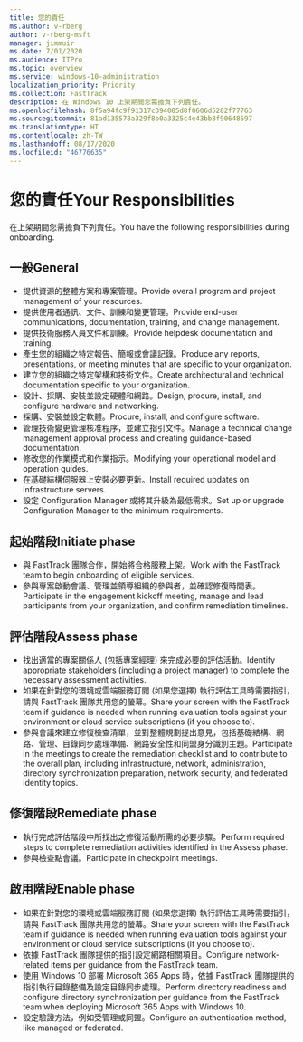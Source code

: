 ```yaml
---
title: 您的責任
ms.author: v-rberg
author: v-rberg-msft
manager: jimmuir
ms.date: 7/01/2020
ms.audience: ITPro
ms.topic: overview
ms.service: windows-10-administration
localization_priority: Priority
ms.collection: FastTrack
description: 在 Windows 10 上架期間您需擔負下列責任。
ms.openlocfilehash: 8f5a94fc9f91317c394085d8f0606d5282f77763
ms.sourcegitcommit: 81ad135578a329f8b0a3325c4e43bb8f90648597
ms.translationtype: HT
ms.contentlocale: zh-TW
ms.lasthandoff: 08/17/2020
ms.locfileid: "46776635"
---
```

# <a name="your-responsibilities"></a><span data-ttu-id="186b7-103">您的責任</span><span class="sxs-lookup"><span data-stu-id="186b7-103">Your Responsibilities</span></span>

<span data-ttu-id="186b7-104">在上架期間您需擔負下列責任。</span><span class="sxs-lookup"><span data-stu-id="186b7-104">You have the following responsibilities during onboarding.</span></span>

## <a name="general"></a><span data-ttu-id="186b7-105">一般</span><span class="sxs-lookup"><span data-stu-id="186b7-105">General</span></span>

- <span data-ttu-id="186b7-106">提供資源的整體方案和專案管理。</span><span class="sxs-lookup"><span data-stu-id="186b7-106">Provide overall program and project management of your resources.</span></span>
- <span data-ttu-id="186b7-107">提供使用者通訊、文件、訓練和變更管理。</span><span class="sxs-lookup"><span data-stu-id="186b7-107">Provide end-user communications, documentation, training, and change management.</span></span>
- <span data-ttu-id="186b7-108">提供技術服務人員文件和訓練。</span><span class="sxs-lookup"><span data-stu-id="186b7-108">Provide helpdesk documentation and training.</span></span>
- <span data-ttu-id="186b7-109">產生您的組織之特定報告、簡報或會議記錄。</span><span class="sxs-lookup"><span data-stu-id="186b7-109">Produce any reports, presentations, or meeting minutes that are specific to your organization.</span></span>
- <span data-ttu-id="186b7-110">建立您的組織之特定架構和技術文件。</span><span class="sxs-lookup"><span data-stu-id="186b7-110">Create architectural and technical documentation specific to your organization.</span></span>
- <span data-ttu-id="186b7-111">設計、採購、安裝並設定硬體和網路。</span><span class="sxs-lookup"><span data-stu-id="186b7-111">Design, procure, install, and configure hardware and networking.</span></span>
- <span data-ttu-id="186b7-112">採購、安裝並設定軟體。</span><span class="sxs-lookup"><span data-stu-id="186b7-112">Procure, install, and configure software.</span></span>
- <span data-ttu-id="186b7-113">管理技術變更管理核准程序，並建立指引文件。</span><span class="sxs-lookup"><span data-stu-id="186b7-113">Manage a technical change management approval process and creating guidance-based documentation.</span></span>
- <span data-ttu-id="186b7-114">修改您的作業模式和作業指示。</span><span class="sxs-lookup"><span data-stu-id="186b7-114">Modifying your operational model and operation guides.</span></span>
- <span data-ttu-id="186b7-115">在基礎結構伺服器上安裝必要更新。</span><span class="sxs-lookup"><span data-stu-id="186b7-115">Install required updates on infrastructure servers.</span></span>
- <span data-ttu-id="186b7-116">設定 Configuration Manager 或將其升級為最低需求。</span><span class="sxs-lookup"><span data-stu-id="186b7-116">Set up or upgrade Configuration Manager to the minimum requirements.</span></span>

## <a name="initiate-phase"></a><span data-ttu-id="186b7-117">起始階段</span><span class="sxs-lookup"><span data-stu-id="186b7-117">Initiate phase</span></span>

- <span data-ttu-id="186b7-118">與 FastTrack 團隊合作，開始將合格服務上架。</span><span class="sxs-lookup"><span data-stu-id="186b7-118">Work with the FastTrack team to begin onboarding of eligible services.</span></span>
- <span data-ttu-id="186b7-119">參與專案啟動會議、管理並領導組織的參與者，並確認修復時間表。</span><span class="sxs-lookup"><span data-stu-id="186b7-119">Participate in the engagement kickoff meeting, manage and lead participants from your organization, and confirm remediation timelines.</span></span>

## <a name="assess-phase"></a><span data-ttu-id="186b7-120">評估階段</span><span class="sxs-lookup"><span data-stu-id="186b7-120">Assess phase</span></span>

- <span data-ttu-id="186b7-121">找出適當的專案關係人 (包括專案經理) 來完成必要的評估活動。</span><span class="sxs-lookup"><span data-stu-id="186b7-121">Identify appropriate stakeholders (including a project manager) to complete the necessary assessment activities.</span></span>
- <span data-ttu-id="186b7-122">如果在針對您的環境或雲端服務訂閱 (如果您選擇) 執行評估工具時需要指引，請與 FastTrack 團隊共用您的螢幕。</span><span class="sxs-lookup"><span data-stu-id="186b7-122">Share your screen with the FastTrack team if guidance is needed when running evaluation tools against your environment or cloud service subscriptions (if you choose to).</span></span>
- <span data-ttu-id="186b7-123">參與會議來建立修復檢查清單，並對整體規劃提出意見，包括基礎結構、網路、管理、目錄同步處理準備、網路安全性和同盟身分識別主題。</span><span class="sxs-lookup"><span data-stu-id="186b7-123">Participate in the meetings to create the remediation checklist and to contribute to the overall plan, including infrastructure, network, administration, directory synchronization preparation, network security, and federated identity topics.</span></span>

## <a name="remediate-phase"></a><span data-ttu-id="186b7-124">修復階段</span><span class="sxs-lookup"><span data-stu-id="186b7-124">Remediate phase</span></span>

- <span data-ttu-id="186b7-125">執行完成評估階段中所找出之修復活動所需的必要步驟。</span><span class="sxs-lookup"><span data-stu-id="186b7-125">Perform required steps to complete remediation activities identified in the Assess phase.</span></span>
- <span data-ttu-id="186b7-126">參與檢查點會議。</span><span class="sxs-lookup"><span data-stu-id="186b7-126">Participate in checkpoint meetings.</span></span>

## <a name="enable-phase"></a><span data-ttu-id="186b7-127">啟用階段</span><span class="sxs-lookup"><span data-stu-id="186b7-127">Enable phase</span></span>

- <span data-ttu-id="186b7-128">如果在針對您的環境或雲端服務訂閱 (如果您選擇) 執行評估工具時需要指引，請與 FastTrack 團隊共用您的螢幕。</span><span class="sxs-lookup"><span data-stu-id="186b7-128">Share your screen with the FastTrack team if guidance is needed when running evaluation tools against your environment or cloud service subscriptions (if you choose to).</span></span>
- <span data-ttu-id="186b7-129">依據 FastTrack 團隊提供的指引設定網路相關項目。</span><span class="sxs-lookup"><span data-stu-id="186b7-129">Configure network-related items per guidance from the FastTrack team.</span></span>
- <span data-ttu-id="186b7-130">使用 Windows 10 部署 Microsoft 365 Apps 時，依據 FastTrack 團隊提供的指引執行目錄整備及設定目錄同步處理。</span><span class="sxs-lookup"><span data-stu-id="186b7-130">Perform directory readiness and configure directory synchronization per guidance from the FastTrack team when deploying Microsoft 365 Apps with Windows 10.</span></span>
- <span data-ttu-id="186b7-131">設定驗證方法，例如受管理或同盟。</span><span class="sxs-lookup"><span data-stu-id="186b7-131">Configure an authentication method, like managed or federated.</span></span>

